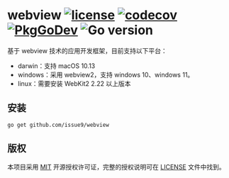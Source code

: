 webview
[![license](https://img.shields.io/badge/license-MIT-brightgreen.svg?style=flat)](https://opensource.org/licenses/MIT)
[![codecov](https://codecov.io/gh/issue9/webview/branch/master/graph/badge.svg)](https://codecov.io/gh/issue9/webview)
[![PkgGoDev](https://pkg.go.dev/badge/github.com/issue9/webview)](https://pkg.go.dev/github.com/issue9/webview)
![Go version](https://img.shields.io/github/go-mod/go-version/issue9/webview)
======


基于 webview 技术的应用开发框架，目前支持以下平台：

- darwin：支持 macOS 10.13
- windows：采用 webview2，支持 windows 10、windows 11。
- linux：需要安装 WebKit2 2.22 以上版本

安装
----

```shell
go get github.com/issue9/webview
```

版权
----

本项目采用 [MIT](http://opensource.org/licenses/MIT) 开源授权许可证，完整的授权说明可在 [LICENSE](LICENSE) 文件中找到。